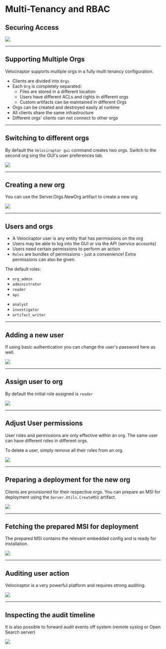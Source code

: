 
<!-- .slide: class="title" -->
# Multi-Tenancy and RBAC

## Securing Access

<img src="/modules/orgs_and_acls/security.png" style="bottom: 00px" class="title-inset">

---

<!-- .slide: class="content small-font" -->
## Supporting Multiple Orgs

Velociraptor supports multiple orgs in a fully multi tenancy configuration.

* Clients are divided into `Orgs`
* Each `Org` is completely separated:
   * Files are stored in a different location
   * Users have different ACLs and rights in different orgs
   * Custom artifacts can be maintained in different Orgs
* Orgs can be created and destroyed easily at runtime
* All clients share the same infrastructure
* Different orgs' clients can not connect to other orgs

---

<!-- .slide: class="content small-font" -->
## Switching to different orgs

By default the `Velociraptor gui` command creates two orgs. Switch to
the second org sing the GUI's user preferences tab.

![](/modules/orgs_and_acls/selecting_orgs.png)


---

<!-- .slide: class="content small-font" -->
## Creating a new org

You can use the Server.Orgs.NewOrg artifact to create a new org

![](/modules/orgs_and_acls/new_org.png)

---

<!-- .slide: class="content small-font" -->

## Users and orgs

* A Velociraptor user is any entity that has permissions on the org
* Users may be able to log into the GUI or via the API (service accounts)
* Users need certain permissions to perform an action
* `Roles` are bundles of permissions - just a convenience! Extra
  permissions can also be given.

The default roles:
<div class="container small-font">
<div class="col">

* `org_admin`
* `administrator`
* `reader`
* `api`

</div>
<div class="col">

* `analyst`
* `investigator`
* `artifact_writer`

</div>
</div>

---

<!-- .slide: class="content small-font" -->

## Adding a new user

If using basic authentication you can change the user's password here
as well.

![](/modules/orgs_and_acls/add_new_user.png)


---

<!-- .slide: class="content small-font" -->

## Assign user to org

By default the initial role assigned is `reader`


![](/modules/orgs_and_acls/assign_user_to_org.png)


---

<!-- .slide: class="content small-font" -->

## Adjust User permissions

User roles and permissions are only effective within an org. The same
user can have different roles in different orgs.

To delete a user, simply remove all their roles from an org.

![](/modules/orgs_and_acls/adjust_user_permissions.png)

---

<!-- .slide: class="content small-font" -->

## Preparing a deployment for the new org

Clients are provisioned for their respective orgs.  You can prepare an
MSI for deployment using the `Server.Utils.CreateMSI` artifact.

![](/modules/orgs_and_acls/preparing_msi.png)


---

<!-- .slide: class="content small-font" -->

## Fetching the prepared MSI for deployment

The prepared MSI contains the relevant embedded config and is ready
for installation.

![](/modules/orgs_and_acls/download_msi.png)

---

<!-- .slide: class="content small-font" -->

## Auditing user action

Velociraptor is a very powerful platform and requires strong auditing.

![](/modules/orgs_and_acls/viewing_audit_log.png)

---

<!-- .slide: class="content small-font" -->

## Inspecting the audit timeline

It is also possible to forward audit events off system (remote syslog
or Open Search server)

![](/modules/orgs_and_acls/inspecting_audit_log.png)

